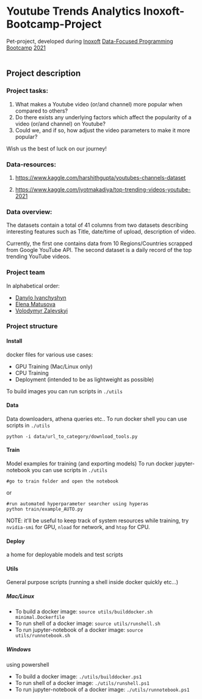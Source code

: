 # Youtube Trends Analytics Inoxoft-Bootcamp-Project

Pet-project, developed during [Inoxoft](https://inoxoft.com/) [Data-Focused Programming Bootcamp](https://inoxoft.com/course/data-focused-programming/) [2021](https://dou.ua/calendar/37008/) </br> </br>

## Project description </br>

### Project tasks:

1. What makes a Youtube video (or/and channel) more popular when compared to others?
2. Do there exists any underlying factors which affect the popularity of a video (or/and channel) on Youtube?
3. Could we, and if so, how adjust the video parameters to make it more popular?

Wish us the best of luck on our journey! </br>

### Data-resources:

1. https://www.kaggle.com/harshithgupta/youtubes-channels-dataset

2. https://www.kaggle.com/jyotmakadiya/top-trending-videos-youtube-2021 </br>

### Data overview:

The datasets contain a total of 41 columns from two datasets describing interesting features such as Title, date/time of upload, description of video.

Currently, the first one contains data from 10 Regions/Countries scrapped from Google YouTube API. The second dataset is a daily record of the top trending YouTube videos. </br>

### Project team

In alphabetical order:

- [Danylo Ivanchyshyn](https://github.com/DanyloIvanchyshyn)
- [Elena Matusova](https://github.com/ElenaMatusova)
- [Volodymyr Zalevskyi](https://github.com/zalevskyi) </br>

### Project structure

#### Install

docker files for various use cases:

- GPU Training (Mac/Linux only)
- CPU Training
- Deployment (intended to be as lightweight as possible)

To build images you can run scripts in `./utils` </br>

#### Data

Data downloaders, athena queries etc..
To run docker shell you can use scripts in `./utils`

```
python -i data/url_to_category/download_tools.py
```

#### Train

Model examples for training (and exporting models)
To run docker jupyter-notebook you can use scripts in `./utils`

```
#go to train folder and open the notebook
```

or

```
#run automated hyperparameter searcher using hyperas
python train/example_AUTO.py
```

NOTE: it'll be useful to keep track of system resources while training, try `nvidia-smi` for GPU, `nload` for network, and `htop` for CPU. </br>

#### Deploy

a home for deployable models and test scripts </br>

#### Utils

General purpose scripts (running a shell inside docker quickly etc...) </br>

##### Mac/Linux

- To build a docker image: `source utils/builddocker.sh minimal.Dockerfile`
- To run shell of a docker image: `source utils/runshell.sh`
- To run jupyter-notebook of a docker image: `source utils/runnotebook.sh` </br>

##### Windows

using powershell

- To build a docker image: `./utils/builddocker.ps1`
- To run shell of a docker image: `./utils/runshell.ps1`
- To run jupyter-notebook of a docker image: `./utils/runnotebook.ps1` </br>
